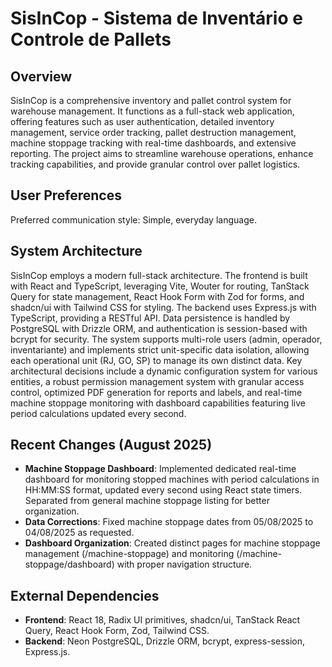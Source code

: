 # SisInCop - Sistema de Inventário e Controle de Pallets

## Overview
SisInCop is a comprehensive inventory and pallet control system for warehouse management. It functions as a full-stack web application, offering features such as user authentication, detailed inventory management, service order tracking, pallet destruction management, machine stoppage tracking with real-time dashboards, and extensive reporting. The project aims to streamline warehouse operations, enhance tracking capabilities, and provide granular control over pallet logistics.

## User Preferences
Preferred communication style: Simple, everyday language.

## System Architecture
SisInCop employs a modern full-stack architecture. The frontend is built with React and TypeScript, leveraging Vite, Wouter for routing, TanStack Query for state management, React Hook Form with Zod for forms, and shadcn/ui with Tailwind CSS for styling. The backend uses Express.js with TypeScript, providing a RESTful API. Data persistence is handled by PostgreSQL with Drizzle ORM, and authentication is session-based with bcrypt for security. The system supports multi-role users (admin, operador, inventariante) and implements strict unit-specific data isolation, allowing each operational unit (RJ, GO, SP) to manage its own distinct data. Key architectural decisions include a dynamic configuration system for various entities, a robust permission management system with granular access control, optimized PDF generation for reports and labels, and real-time machine stoppage monitoring with dashboard capabilities featuring live period calculations updated every second.

## Recent Changes (August 2025)
- **Machine Stoppage Dashboard**: Implemented dedicated real-time dashboard for monitoring stopped machines with period calculations in HH:MM:SS format, updated every second using React state timers. Separated from general machine stoppage listing for better organization.
- **Data Corrections**: Fixed machine stoppage dates from 05/08/2025 to 04/08/2025 as requested.
- **Dashboard Organization**: Created distinct pages for machine stoppage management (/machine-stoppage) and monitoring (/machine-stoppage/dashboard) with proper navigation structure.

## External Dependencies
- **Frontend**: React 18, Radix UI primitives, shadcn/ui, TanStack React Query, React Hook Form, Zod, Tailwind CSS.
- **Backend**: Neon PostgreSQL, Drizzle ORM, bcrypt, express-session, Express.js.